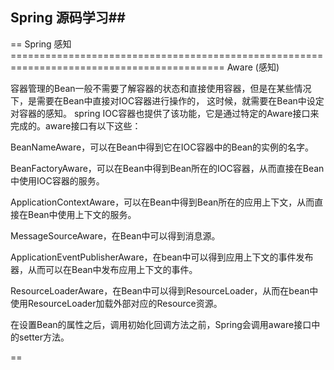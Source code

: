 ## Spring 源码学习##


== Spring 感知 ===========================================================================================
Aware (感知)

容器管理的Bean一般不需要了解容器的状态和直接使用容器，但是在某些情况下，是需要在Bean中直接对IOC容器进行操作的，
这时候，就需要在Bean中设定对容器的感知。
spring IOC容器也提供了该功能，它是通过特定的Aware接口来完成的。aware接口有以下这些：

BeanNameAware，可以在Bean中得到它在IOC容器中的Bean的实例的名字。

BeanFactoryAware，可以在Bean中得到Bean所在的IOC容器，从而直接在Bean中使用IOC容器的服务。

ApplicationContextAware，可以在Bean中得到Bean所在的应用上下文，从而直接在Bean中使用上下文的服务。

MessageSourceAware，在Bean中可以得到消息源。

ApplicationEventPublisherAware，在bean中可以得到应用上下文的事件发布器，从而可以在Bean中发布应用上下文的事件。

ResourceLoaderAware，在Bean中可以得到ResourceLoader，从而在bean中使用ResourceLoader加载外部对应的Resource资源。

在设置Bean的属性之后，调用初始化回调方法之前，Spring会调用aware接口中的setter方法。

==